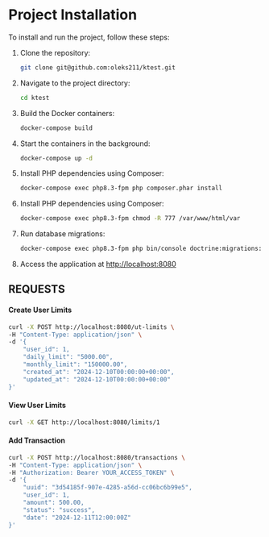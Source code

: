 # Project Installation

To install and run the project, follow these steps:

1. Clone the repository:

    ```bash
    git clone git@github.com:oleks211/ktest.git
    ```

2. Navigate to the project directory:

    ```bash
    cd ktest
    ```

3. Build the Docker containers:

    ```bash
    docker-compose build
    ```

4. Start the containers in the background:

    ```bash
    docker-compose up -d
    ```

5. Install PHP dependencies using Composer:

    ```bash
    docker-compose exec php8.3-fpm php composer.phar install
    ```

6. Install PHP dependencies using Composer:

    ```bash
    docker-compose exec php8.3-fpm chmod -R 777 /var/www/html/var
    ```

7. Run database migrations:

    ```bash
    docker-compose exec php8.3-fpm php bin/console doctrine:migrations:migrate
    ```

8. Access the application at [http://localhost:8080](http://localhost:8080)

## REQUESTS
#### Create User Limits
```bash
curl -X POST http://localhost:8080/ut-limits \
-H "Content-Type: application/json" \
-d '{
    "user_id": 1,
    "daily_limit": "5000.00",
    "monthly_limit": "150000.00",
    "created_at": "2024-12-10T00:00:00+00:00",
    "updated_at": "2024-12-10T00:00:00+00:00"
}'
```

#### View User Limits
```bash
curl -X GET http://localhost:8080/limits/1
```

#### Add Transaction
```bash
curl -X POST http://localhost:8080/transactions \
-H "Content-Type: application/json" \
-H "Authorization: Bearer YOUR_ACCESS_TOKEN" \
-d '{
    "uuid": "3d54185f-907e-4285-a56d-cc06bc6b99e5",
    "user_id": 1,
    "amount": 500.00,
    "status": "success",
    "date": "2024-12-11T12:00:00Z"
}'
```